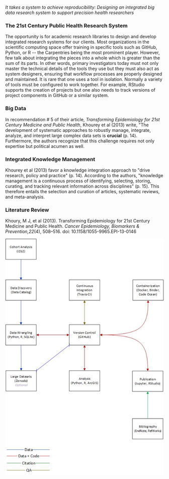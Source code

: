 
*It takes a system to achieve reproducibility: Designing an integrated big data research system to support precision health researchers*

### The 21st Century Public Health Research System
The opportunity is for academic research libraries to design and develop integrated research systems for our clients.  Most organizations in the scientific computing space offer training in specific tools such as GitHub, Python, or R -- the Carpentries being the most prominent player.  However, few talk about integrating the pieces into a whole which is greater than the sum of its parts.  In other words, primary investigators today must not only master the technical details of the tools they use but they must also act as system designers, ensuring that workflow processes are properly designed and maintained.  It is rare that one uses a tool in isolation.  Normally a variety of tools must be configured to work together.  For example, RStudio supports the creation of projects but one also needs to track versions of project components in GitHub or a similar system. 

### Big Data
In recommendation # 5 of their article, *Transforming Epidemiology for 21st Century Medicine and Public Health*, Khourey et al (2013) write, "The development of systematic approaches to robustly manage, integrate, analyze, and interpret large complex data sets is **crucial** (p. 14).  Furthermore, the authors recognize that this challenge requires not only expertise but political acumen as well.

### Integrated Knowledge Management
Khourey et al (2013) favor a knowledge integration approach to "drive research, policy and practice" (p. 14).  According to the authors, "knowledge management is a continuous process of identifying, selecting, storing, curating, and tracking relevant information across disciplines" (p. 15).  This therefore entails the selection and curation of articles, systematic reviews, and meta-analysis.

### Literature Review
Khoury, M J, et al (2013). Transforming Epidemiology for 21st Century Medicine and Public Health.  *Cancer Epidemiology, Biomarkers & Prevention,22*(4), 508–516.  doi:  10.1158/1055-9965.EPI-13-0146

![Figure 1](../fig/precision_health_system.jpg)


